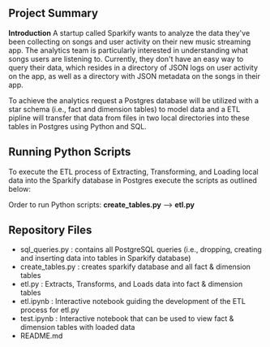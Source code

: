  Project Summary
 ---
**Introduction**
A startup called Sparkify wants to analyze the data they've been collecting on songs and user activity on their new music streaming app. The analytics team is particularly interested in understanding what songs users are listening to. Currently, they don't have an easy way to query their data, which resides in a directory of JSON logs on user activity on the app, as well as a directory with JSON metadata on the songs in their app.

To achieve the analytics request a Postgres database will be utilized with a star schema (i.e., fact and dimension tables) to model data and a ETL pipline will transfer that data from files in two local directories into these tables in Postgres using Python and SQL.
 
 Running Python Scripts
 ---
 To execute the ETL process of Extracting, Transforming, and Loading local data into the Sparkify database in Postgres execute the scripts as outlined below:
 
Order to run Python scripts: **create_tables.py** --> **etl.py**

 
 Repository Files
 ---
 * sql_queries.py : contains all PostgreSQL queries (i.e., dropping, creating and inserting data into tables in Sparkify database)
 * create_tables.py : creates sparkify database and all fact & dimension tables
 * etl.py : Extracts, Transforms, and Loads data into fact & dimension tables
 * etl.ipynb : Interactive notebook guiding the development of the ETL process for etl.py
 * test.ipynb : Interactive notebook that can be used to view fact & dimension tables with loaded data
 * README.md